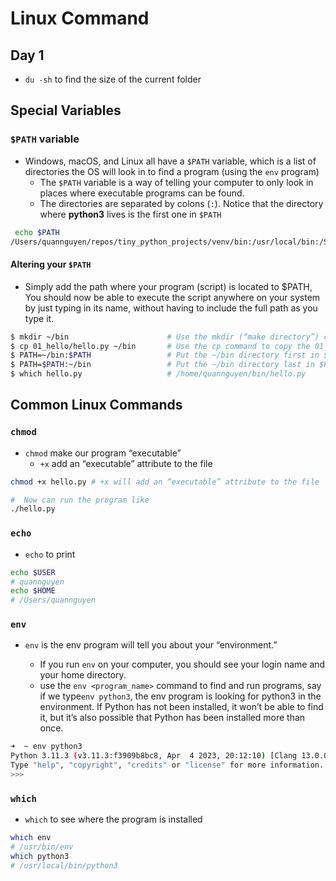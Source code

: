 # Linux Command

## Day 1

- `du -sh` to find the size of the current folder

## Special Variables

### `$PATH` variable

- Windows, macOS, and Linux all have a `$PATH` variable, which is a list of directories the OS will look in to find a program (using the `env` program)
  - The `$PATH` variable is a way of telling your computer to only look in places where executable programs can be found.
  - The directories are separated by colons (`:`). Notice that the directory where **python3** lives is the first one in `$PATH`

```bash
 echo $PATH
/Users/quannguyen/repos/tiny_python_projects/venv/bin:/usr/local/bin:/System/Cryptexes/App/usr/bin:/usr/bin:/bin:/usr/sbin:/sbin:/Library/Apple/usr/bin:/Applications/Visual Studio Code.app/Contents/Resources/app/bin:/Applications/Visual Studio Code.app/Contents/Resources/app/bin
```

#### Altering your `$PATH`

- Simply add the path where your program (script) is located to $PATH, You should now be able to execute the script anywhere on your system by just typing in its name, without having to include the full path as you type it.

```bash
$ mkdir ~/bin                      # Use the mkdir (“make directory”) command to create ~/bin.
$ cp 01_hello/hello.py ~/bin       # Use the cp command to copy the 01_hello/hello.py program to the ~/bin directory.
$ PATH=~/bin:$PATH                 # Put the ~/bin directory first in $PATH.
$ PATH=$PATH:~/bin                 # Put the ~/bin directory last in $PATH.
$ which hello.py                   # /home/quannguyen/bin/hello.py

```

## Common Linux Commands
###  `chmod`
- `chmod` make our program “executable”
  - `+x` add an “executable” attribute to the file

```bash
chmod +x hello.py # +x will add an “executable” attribute to the file

#  Now can run the program like
./hello.py
```
###  `echo`
- `echo` to print

```bash
echo $USER
# quannguyen
echo $HOME
# /Users/quannguyen
```
###  `env`
- `env` is the env program will tell you about your “environment.”

  - If you run `env` on your computer, you should see your login name and your home directory.
  - use the `env <program_name>` command to find and run programs, say if we type`env python3`, the env program is looking for python3 in the environment. If Python has not been installed, it won’t be able to find it, but it’s also possible that Python has been installed more than once.
```bash
➜  ~ env python3
Python 3.11.3 (v3.11.3:f3909b8bc8, Apr  4 2023, 20:12:10) [Clang 13.0.0 (clang-1300.0.29.30)] on darwin
Type "help", "copyright", "credits" or "license" for more information.
>>>
```
###  `which`
- `which` to see where the program is installed

```bash
which env
# /usr/bin/env
which python3
# /usr/local/bin/python3
```
